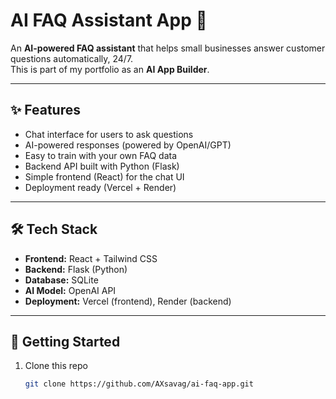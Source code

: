 # AI FAQ Assistant App 🤖

An **AI-powered FAQ assistant** that helps small businesses answer customer questions automatically, 24/7.  
This is part of my portfolio as an **AI App Builder**.

---

## ✨ Features
- Chat interface for users to ask questions
- AI-powered responses (powered by OpenAI/GPT)
- Easy to train with your own FAQ data
- Backend API built with Python (Flask)
- Simple frontend (React) for the chat UI
- Deployment ready (Vercel + Render)

---

## 🛠️ Tech Stack
- **Frontend:** React + Tailwind CSS
- **Backend:** Flask (Python)
- **Database:** SQLite
- **AI Model:** OpenAI API
- **Deployment:** Vercel (frontend), Render (backend)

---

## 🚀 Getting Started
1. Clone this repo  
   ```bash
   git clone https://github.com/AXsavag/ai-faq-app.git
